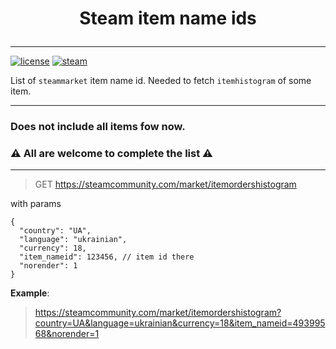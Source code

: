 # <p align="center">Steam item name ids</p>

---

[![license](https://img.shields.io/github/license/somespecialone/steam-item-name-ids)](https://github.com/somespecialone/steam-item-name-ids/blob/master/LICENSE)
[![steam](https://shields.io/badge/steam-1b2838?logo=steam)](https://store.steampowered.com/)

List of `steammarket` item name id. Needed to fetch `itemhistogram` of some item.

---

### Does not include all items fow now.
### ⚠ All are welcome to complete the list ⚠

---

> GET https://steamcommunity.com/market/itemordershistogram

with params

```json5
{
  "country": "UA",
  "language": "ukrainian",
  "currency": 18,
  "item_nameid": 123456, // item id there
  "norender": 1
}
```

**Example**:
> https://steamcommunity.com/market/itemordershistogram?country=UA&language=ukrainian&currency=18&item_nameid=49399568&norender=1
> 